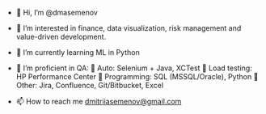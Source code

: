 - 👋 Hi, I’m @dmasemenov
- 👀 I’m interested in finance, data visualization, risk management and value-driven development.
- 🌱 I’m currently learning ML in Python
- 💞️ I’m proficient in QA:
	Auto: Selenium + Java, XCTest
	Load testing: HP Performance Center 
	Programming: SQL (MSSQL/Oracle), Python
	Other: Jira, Confluence, Git/Bitbucket, Excel

- 📫 How to reach me dmitriiasemenov@gmail.com

<!---
dmasemenov/dmasemenov is a ✨ special ✨ repository because its `README.md` (this file) appears on your GitHub profile.
You can click the Preview link to take a look at your changes.
--->
